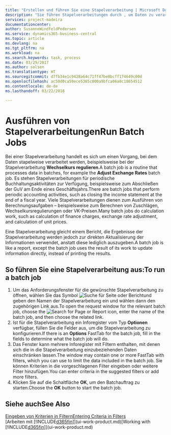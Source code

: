 ```yaml
---
title: "Erstellen und führen Sie eine Stapelverarbeitung | Microsoft Docs"
description: "Sie führen Stapelverarbeitungen durch , um Daten zu verarbeiten und Informationen zu aktualisieren, um periodische Buchhaltungsaktivitäten oder Berechnungen durchzuführen."
services: project-madeira
documentationcenter: 
author: SusanneWindfeldPedersen
ms.service: dynamics365-business-central
ms.topic: article
ms.devlang: na
ms.tgt_pltfrm: na
ms.workload: na
ms.search.keywords: task, process
ms.date: 03/29/2017
ms.author: solsen
ms.translationtype: HT
ms.sourcegitcommit: d7fb34e1c9428a64c71ff47be8bcff174649c00d
ms.openlocfilehash: ac50d0ca59ece5365c000a9bfca06a0c18654512
ms.contentlocale: de-de
ms.lasthandoff: 03/22/2018

---
```

# <a name="run-batch-jobs"></a><span data-ttu-id="aa078-103">Ausführen von Stapelverarbeitungen</span><span class="sxs-lookup"><span data-stu-id="aa078-103">Run Batch Jobs</span></span>
<span data-ttu-id="aa078-104">Bei einer Stapelverarbeitung handelt es sich um einen Vorgang, bei dem Daten stapelweise verarbeitet werden, beispielsweise bei der Stapelverarbeitung **Wechselkurs regulieren**.</span><span class="sxs-lookup"><span data-stu-id="aa078-104">A batch job is a routine that processes data in batches, for example the **Adjust Exchange Rates** batch job.</span></span> <span data-ttu-id="aa078-105">Es stehen Stapelverarbeitungen für periodische Buchhaltungsaktivitäten zur Verfügung, beispielsweise zum Abschließen der GuV am Ende eines Geschäftsjahrs.</span><span class="sxs-lookup"><span data-stu-id="aa078-105">There are batch jobs that perform periodic accounting activities, such as closing the income statement at the end of a fiscal year.</span></span> <span data-ttu-id="aa078-106">Viele Stapelverarbeitungen dienen zum Ausführen von Berechnungsaufgaben – beispielsweise zum Berechnen von Zuschlägen, Wechselkursregulierungen oder VK-Preisen.</span><span class="sxs-lookup"><span data-stu-id="aa078-106">Many batch jobs do calculation work, such as calculation of finance charges, exchange rate adjustment, and calculation of unit prices.</span></span>

<span data-ttu-id="aa078-107">Eine Stapelverarbeitung gleicht einem Bericht, die Ergebnisse der Stapelverarbeitung werden jedoch zur direkten Aktualisierung der Informationen verwendet, anstatt diese lediglich auszugeben.</span><span class="sxs-lookup"><span data-stu-id="aa078-107">A batch job is like a report, except the batch job uses the result of its work to update information directly, instead of printing the results.</span></span>

## <a name="to-run-a-batch-job"></a><span data-ttu-id="aa078-108">So führen Sie eine Stapelverarbeitung aus:</span><span class="sxs-lookup"><span data-stu-id="aa078-108">To run a batch job</span></span>
1. <span data-ttu-id="aa078-109">Um das Anforderungsfenster für die gewünschte Stapelverarbeitung zu öffnen, wählen Sie das Symbol ![Suche für Seite oder Bericht](media/ui-search/search_small.png "Nach Seite oder Bericht suchen ")und geben den Namen der Stapelverarbeitung ein und wählen dann den zugehörigen Link aus.</span><span class="sxs-lookup"><span data-stu-id="aa078-109">To open the request window for the relevant batch job, choose the ![Search for Page or Report](media/ui-search/search_small.png "Search for Page or Report icon") icon, enter the name of the batch job, and then choose the related link.</span></span>
2. <span data-ttu-id="aa078-110">Ist für die Stapelverarbeitung ein Inforegister vom Typ **Optionen** verfügbar, füllen Sie die Felder aus, um die Stapelverarbeitung zu konfigurieren.</span><span class="sxs-lookup"><span data-stu-id="aa078-110">If there is an **Options** FastTab for the batch job, fill in the fields to determine what the batch job will do.</span></span>
3. <span data-ttu-id="aa078-111">Das Fenster kann mehrere Inforegister mit Filtern enthalten, mit denen sich die in die Stapelverarbeitung einzubeziehenden Daten einschränken lassen.</span><span class="sxs-lookup"><span data-stu-id="aa078-111">The window may contain one or more FastTab with filters, which you can use to limit the data included in the batch job.</span></span> <span data-ttu-id="aa078-112">Sie können Kriterien in die vorgeschlagenen Filter eingeben oder weitere Filter hinzufügen.</span><span class="sxs-lookup"><span data-stu-id="aa078-112">You can enter criteria in the suggested filters or add more filters.</span></span>
4. <span data-ttu-id="aa078-113">Klicken Sie auf die Schaltfläche **OK**, um den Batchauftrag zu starten.</span><span class="sxs-lookup"><span data-stu-id="aa078-113">Choose the **OK** button to start the batch job.</span></span>

## <a name="see-also"></a><span data-ttu-id="aa078-114">Siehe auch</span><span class="sxs-lookup"><span data-stu-id="aa078-114">See Also</span></span>
[<span data-ttu-id="aa078-115">Eingeben von Kriterien in Filtern</span><span class="sxs-lookup"><span data-stu-id="aa078-115">Entering Criteria in Filters</span></span>](ui-enter-criteria-filters.md)  
<span data-ttu-id="aa078-116">[Arbeiten mit [!INCLUDE[d365fin](includes/d365fin_md.md)]](ui-work-product.md)</span><span class="sxs-lookup"><span data-stu-id="aa078-116">[Working with [!INCLUDE[d365fin](includes/d365fin_md.md)]](ui-work-product.md)</span></span>

